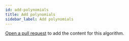 ```yaml
---
id: add-polynomials
title: Add polynomials
sidebar_label: Add polynomials
---
```


[Open a pull request](https://github.com/AllAlgorithms/algorithms/tree/master/docs/add-polynomials.md) to add the content for this algorithm.